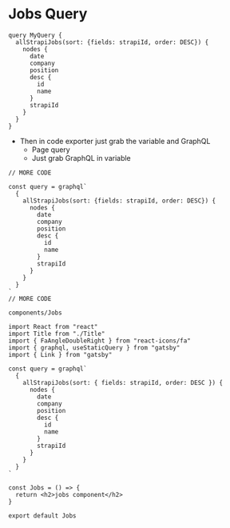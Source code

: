 # Jobs Query
```
query MyQuery {
  allStrapiJobs(sort: {fields: strapiId, order: DESC}) {
    nodes {
      date
      company
      position
      desc {
        id
        name
      }
      strapiId
    }
  }
}

```

* Then in code exporter just grab the variable and GraphQL
    - Page query
    - Just grab GraphQL in variable

```
// MORE CODE

const query = graphql`
  {
    allStrapiJobs(sort: {fields: strapiId, order: DESC}) {
      nodes {
        date
        company
        position
        desc {
          id
          name
        }
        strapiId
      }
    }
  }
`
// MORE CODE
```

`components/Jobs`

```
import React from "react"
import Title from "./Title"
import { FaAngleDoubleRight } from "react-icons/fa"
import { graphql, useStaticQuery } from "gatsby"
import { Link } from "gatsby"

const query = graphql`
  {
    allStrapiJobs(sort: { fields: strapiId, order: DESC }) {
      nodes {
        date
        company
        position
        desc {
          id
          name
        }
        strapiId
      }
    }
  }
`

const Jobs = () => {
  return <h2>jobs component</h2>
}

export default Jobs
```


